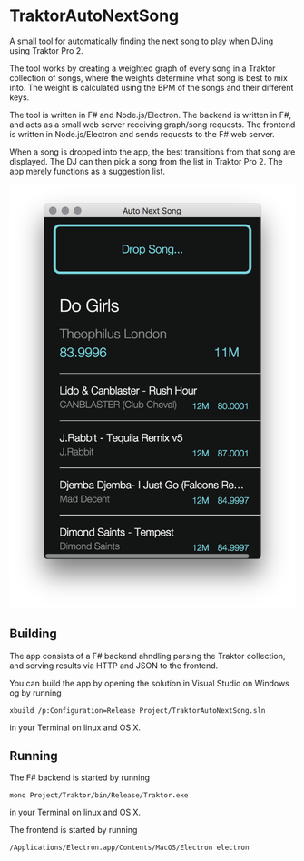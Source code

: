 # TraktorAutoNextSong
A small tool for automatically finding the next song to play when DJing using Traktor Pro 2.

The tool works by creating a weighted graph of every song in a Traktor collection of songs, where the weights determine what song is best to mix into. 
The weight is calculated using the BPM of the songs and their different keys. 

The tool is written in F# and Node.js/Electron. The backend is written in F#, and acts as a small web server receiving graph/song requests. 
The frontend is written in Node.js/Electron and sends requests to the F# web server.

When a song is dropped into the app, the best transitions from that song are displayed. 
The DJ can then pick a song from the list in Traktor Pro 2. The app merely functions as a suggestion list.

![Screenshot](/screenshot.png) 

## Building
The app consists of a F# backend ahndling parsing the Traktor collection, and serving results via HTTP and JSON to the frontend. 

You can build the app by opening the solution in Visual Studio on Windows og by running

    xbuild /p:Configuration=Release Project/TraktorAutoNextSong.sln

in your Terminal on linux and OS X.

## Running
The F# backend is started by running 

    mono Project/Traktor/bin/Release/Traktor.exe

in your Terminal on linux and OS X. 

The frontend is started by running

    /Applications/Electron.app/Contents/MacOS/Electron electron
